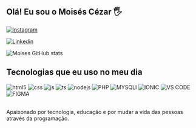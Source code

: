 ## Olá! Eu sou o Moisés Cézar 🖐️

[![Instagram](https://img.shields.io/badge/Instagram-E4405F?style=for-the-badge&logo=instagram&logoColor=white)](https://www.instagram.com/moxe_vieira/)

[![Linkedin](https://img.shields.io/badge/LinkedIn-0077B5?style=for-the-badge&logo=linkedin&logoColor=white)](https://www.linkedin.com/in/moisés-cézar-510201253/)

![Moises GitHub stats](https://github-readme-stats.vercel.app/api?username=Moxe-viera&show_icons=true&theme=dracula)

## Tecnologias que eu uso no meu dia

<div style="display: inline_block">
  <img align="center" alt="html5" src="https://img.shields.io/badge/HTML5-E34F26?style=for-the-badge&logo=html5&logoColor=white" />
  <img align="center" alt="css" src="https://img.shields.io/badge/CSS3-1572B6?style=for-the-badge&logo=css3&logoColor=white"/>
  <img align="center" alt="js" src="https://img.shields.io/badge/JavaScript-F7DF1E?style=for-the-badge&logo=javascript&logoColor=black"/>
  <img align="center" alt="ts" src="https://img.shields.io/badge/TypeScript-007ACC?style=for-the-badge&logo=typescript&logoColor=white"/>
  <img align="center" alt="nodejs" src="https://img.shields.io/badge/Node.js-43853D?style=for-the-badge&logo=node.js&logoColor=white"/>
  <img align="center" alt="PHP" src="https://img.shields.io/badge/PHP-777BB4?style=for-the-badge&logo=php&logoColor=white" />
  <img align="center" alt="MYSQLI" src="https://img.shields.io/badge/MySQL-005C84?style=for-the-badge&logo=mysql&logoColor=white" />
  <img align="center" alt="IONIC" src="https://img.shields.io/badge/Ionic-3880FF?style=for-the-badge&logo=ionic&logoColor=white"/>
   <img align="center" alt="VS CODE" src="https://img.shields.io/badge/Visual_Studio_Code-0078D4?style=for-the-badge&logo=visual%20studio%20code&logoColor=white" />
   <img align="center" alt="FIGMA" src="https://img.shields.io/badge/Figma-F24E1E?style=for-the-badge&logo=figma&logoColor=white"/>
</div><br/>

Apaixonado por tecnologia, educação e por mudar a vida das pessoas através da programação.

